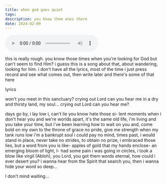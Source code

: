 ```yaml
---
title: when god goes quiet
tags: 
description: you know them ones there
date: 2024-02-09
---
```

<audio controls>   <source src="https://sqgvtcdvpiyrlxjujdjr.supabase.co/storage/v1/object/public/audio/When%20God%20Goes%20Quiet.mp3?t=2024-02-17T00%3A46%3A11.865Z" type="audio/mpeg">   Your browser does not support the audio element. </audio>

this is really rough. you know those times when you're looking for God but can't seem to find Him? i guess this is a song about that, about wandering, looking for him.
i don't have all the lyrics, most of the time i just press record and see what comes out, then write later and there's some of that here


lyrics

won't you meet in this sanctuary?
crying out Lord can you hear me
in a dry and thirsty land, my soul...
crying out Lord can you hear me?


days go by,
i lay low i,
can't lie you know hate those si-
lent moments when i don't hear you and we're worlds apart,
it's the same old life,
i'm living and you take your time,
but i've been learning how to wait on you and,
come bold on my own to the throne of grace no pride,
give me strength when my tank runs low i'm a bankrupt soul i could pay no mind,
times past, i would stand in place, never take no strides, to obtain no prize, i embraced those lies,
but a word from you is like-
apples of gold that my hands enclose-
an emerging bloom of light, I-
had some pain i was going in circles,
i took a blow like virgil (Abloh),
you Lord, you got them words eternal,
how could i ever desert you?
i wanna hear from the Spirit that search you,
then i wanna hide your word so deep...


I don't mind waiting...

